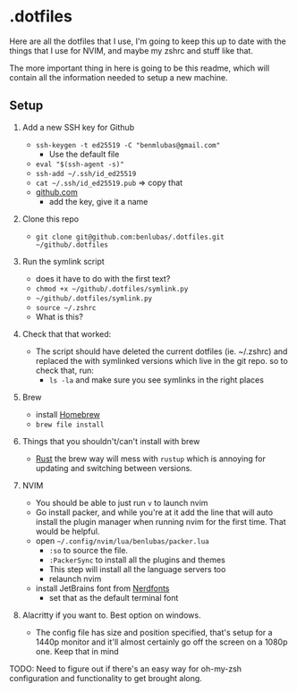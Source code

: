 # .dotfiles

Here are all the dotfiles that I use, I'm going to keep this up to date with the things that I use 
for NVIM, and maybe my zshrc and stuff like that. 

The more important thing in here is going to be this readme, which will contain 
all the information needed to setup a new machine. 


## Setup 
1. Add a new SSH key for Github 
    - `ssh-keygen -t ed25519 -C "benmlubas@gmail.com"`
      - Use the default file
    - `eval "$(ssh-agent -s)"` 
    - `ssh-add ~/.ssh/id_ed25519`
    - `cat ~/.ssh/id_ed25519.pub` => copy that
    - [github.com](https://www.github.com/settings/keys)
        - add the key, give it a name

2. Clone this repo
    - `git clone git@github.com:benlubas/.dotfiles.git ~/github/.dotfiles`

3. Run the symlink script
    - does it have to do with the first text?
    - `chmod +x ~/github/.dotfiles/symlink.py `
    - `~/github/.dotfiles/symlink.py`
    - `source ~/.zshrc` 
    - What is this?

4. Check that that worked: 
    - The script should have deleted the current dotfiles (ie. ~/.zshrc) and 
    replaced the with symlinked versions which live in the git repo. so to check that, run:
        - `ls -la` and make sure you see symlinks in the right places

5. Brew
    - install [Homebrew](https://brew.sh)
    - `brew file install`

6. Things that you shouldn't/can't install with brew
    - [Rust](https://rust-land.com/install) the brew way will mess with `rustup` which is 
    annoying for updating and switching between versions.

7. NVIM
    - You should be able to just run `v` to launch nvim
    - Go install packer, and while you're at it add the line that will auto install
    the plugin manager when running nvim for the first time. That would be helpful.
    - open `~/.config/nvim/lua/benlubas/packer.lua` 
        - `:so` to source the file. 
        - `:PackerSync` to install all the plugins and themes 
        - This step will install all the language servers too
        - relaunch nvim 
    - install JetBrains font from [Nerdfonts](https://www.nerdfonts.com/font-downloads)
        - set that as the default terminal font

8. Alacritty if you want to. Best option on windows. 
    - The config file has size and position specified, that's setup for a 1440p monitor 
    and it'll almost certainly go off the screen on a 1080p one. Keep that in mind

TODO: Need to figure out if there's an easy way for oh-my-zsh configuration and 
functionality to get brought along. 
